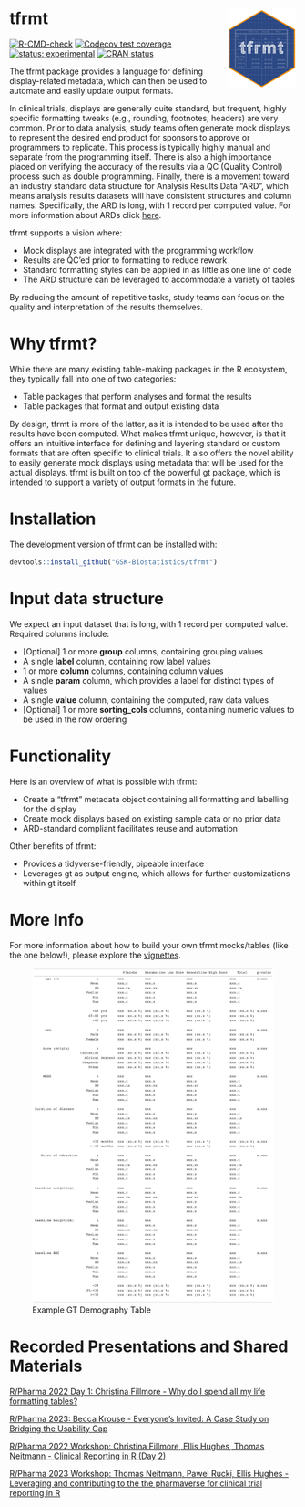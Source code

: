 
# tfrmt <a href='https://gsk-biostatistics.github.io/tfrmt/'><img src="man/figures/tfrmt.png" align="right" alt = "tfrmt logo" style="height:139px;"/></a>

<!-- badges: start -->

[![R-CMD-check](https://github.com/GSK-Biostatistics/tfrmt/actions/workflows/R-CMD-check.yaml/badge.svg)](https://github.com/GSK-Biostatistics/tfrmt/actions/workflows/R-CMD-check.yaml)
[![Codecov test
coverage](https://codecov.io/gh/GSK-Biostatistics/tfrmt/branch/main/graph/badge.svg)](https://app.codecov.io/gh/GSK-Biostatistics/tfrmt?branch=main)
[![status:
experimental](https://github.com/GIScience/badges/raw/master/status/experimental.svg)](https://github.com/GIScience/badges#experimental)
[![CRAN
status](https://www.r-pkg.org/badges/version/tfrmt)](https://CRAN.R-project.org/package=tfrmt)
<!-- badges: end -->

The tfrmt package provides a language for defining display-related
metadata, which can then be used to automate and easily update output
formats.

In clinical trials, displays are generally quite standard, but frequent,
highly specific formatting tweaks (e.g., rounding, footnotes, headers)
are very common. Prior to data analysis, study teams often generate mock
displays to represent the desired end product for sponsors to approve or
programmers to replicate. This process is typically highly manual and
separate from the programming itself. There is also a high importance
placed on verifying the accuracy of the results via a QC (Quality
Control) process such as double programming. Finally, there is a
movement toward an industry standard data structure for Analysis Results
Data “ARD”, which means analysis results datasets will have consistent
structures and column names. Specifically, the ARD is long, with 1
record per computed value. For more information about ARDs click
[here](https://pharmasug.org/download/sde/rtp2021/PharmaSUG-NCSDE_2021-08.pdf).

tfrmt supports a vision where:

- Mock displays are integrated with the programming workflow
- Results are QC’ed prior to formatting to reduce rework
- Standard formatting styles can be applied in as little as one line of
  code
- The ARD structure can be leveraged to accommodate a variety of tables

By reducing the amount of repetitive tasks, study teams can focus on the
quality and interpretation of the results themselves.

# Why tfrmt?

While there are many existing table-making packages in the R ecosystem,
they typically fall into one of two categories:

- Table packages that perform analyses and format the results
- Table packages that format and output existing data

By design, tfrmt is more of the latter, as it is intended to be used
after the results have been computed. What makes tfrmt unique, however,
is that it offers an intuitive interface for defining and layering
standard or custom formats that are often specific to clinical trials.
It also offers the novel ability to easily generate mock displays using
metadata that will be used for the actual displays. tfrmt is built on
top of the powerful gt package, which is intended to support a variety
of output formats in the future.

# Installation

The development version of tfrmt can be installed with:

``` r
devtools::install_github("GSK-Biostatistics/tfrmt")
```

# Input data structure

We expect an input dataset that is long, with 1 record per computed
value. Required columns include:

- \[Optional\] 1 or more **group** columns, containing grouping values
- A single **label** column, containing row label values
- 1 or more **column** columns, containing column values
- A single **param** column, which provides a label for distinct types
  of values
- A single **value** column, containing the computed, raw data values
- \[Optional\] 1 or more **sorting_cols** columns, containing numeric
  values to be used in the row ordering

# Functionality

Here is an overview of what is possible with tfrmt:

- Create a “tfrmt” metadata object containing all formatting and
  labelling for the display
- Create mock displays based on existing sample data or no prior data
- ARD-standard compliant facilitates reuse and automation

Other benefits of tfrmt:

- Provides a tidyverse-friendly, pipeable interface
- Leverages gt as output engine, which allows for further customizations
  within gt itself

# More Info

For more information about how to build your own tfrmt mocks/tables
(like the one below!), please explore the
[vignettes](https://gsk-biostatistics.github.io/tfrmt/articles/examples.html).

<figure>
<img src="man/figures/gt_readme.png"
alt="Example GT Demography Table" />
<figcaption aria-hidden="true">Example GT Demography Table</figcaption>
</figure>

# Recorded Presentations and Shared Materials

[R/Pharma 2022 Day 1: Christina Fillmore - Why do I spend all my life
formatting tables?](https://www.youtube.com/watch?v=00lGhuANUJw)

[R/Pharma 2023: Becca Krouse - Everyone’s Invited: A Case Study on
Bridging the Usability Gap](https://www.youtube.com/watch?v=Zg1LPJSO0kQ)

[R/Pharma 2022 Workshop: Christina Fillmore, Ellis Hughes, Thomas
Neitmann - Clinical Reporting in R (Day
2)](https://www.youtube.com/watch?v=rYflZhFDSZQ)

[R/Pharma 2023 Workshop: Thomas Neitmann, Pawel Rucki, Ellis Hughes -
Leveraging and contributing to the the pharmaverse for clinical trial
reporting in R](https://github.com/posit-conf-2023/r-pharma)
